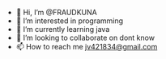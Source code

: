 - 👋 Hi, I’m @FRAUDKUNA
- 👀 I’m interested in programming
- 🌱 I’m currently learning java
- 💞️ I’m looking to collaborate on dont know
- 📫 How to reach me jv421834@gmail.com

<!---
FRAUDKUNA/FRAUDKUNA is a ✨ special ✨ repository because its `README.md` (this file) appears on your GitHub profile.
You can click the Preview link to take a look at your changes.
--->
